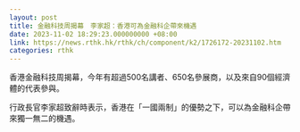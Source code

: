```yaml
---
layout: post
title: 金融科技周揭幕　李家超：香港可為金融科企帶來機遇
date: 2023-11-02 18:29:23.000000000 +08:00
link: https://news.rthk.hk/rthk/ch/component/k2/1726172-20231102.htm
categories: rthk
---
```


香港金融科技周揭幕，今年有超過500名講者、650名參展商，以及來自90個經濟體的代表參與。

行政長官李家超致辭時表示，香港在「一國兩制」的優勢之下，可以為金融科企帶來獨一無二的機遇。
